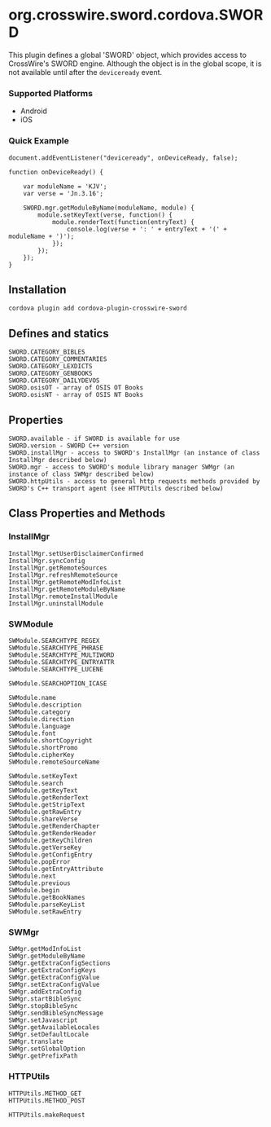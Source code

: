 <!---
    Licensed to the Apache Software Foundation (ASF) under one
    or more contributor license agreements.  See the NOTICE file
    distributed with this work for additional information
    regarding copyright ownership.  The ASF licenses this file
    to you under the Apache License, Version 2.0 (the
    "License"); you may not use this file except in compliance
    with the License.  You may obtain a copy of the License at

      http://www.apache.org/licenses/LICENSE-2.0

    Unless required by applicable law or agreed to in writing,
    software distributed under the License is distributed on an
    "AS IS" BASIS, WITHOUT WARRANTIES OR CONDITIONS OF ANY
    KIND, either express or implied.  See the License for the
    specific language governing permissions and limitations
    under the License.
-->

# org.crosswire.sword.cordova.SWORD

This plugin defines a global 'SWORD' object, which provides access to CrossWire's SWORD engine.
Although the object is in the global scope, it is not available until after the `deviceready` event.

### Supported Platforms

- Android
- iOS

### Quick Example

	document.addEventListener("deviceready", onDeviceReady, false);

	function onDeviceReady() {

		var moduleName = 'KJV';
		var verse = 'Jn.3.16';

		SWORD.mgr.getModuleByName(moduleName, module) {
			module.setKeyText(verse, function() {
				module.renderText(function(entryText) {
					console.log(verse + ': ' + entryText + '(' + moduleName + ')');
				});
			});
		});
	}

## Installation

	cordova plugin add cordova-plugin-crosswire-sword


## Defines and statics
	SWORD.CATEGORY_BIBLES
	SWORD.CATEGORY_COMMENTARIES
	SWORD.CATEGORY_LEXDICTS
	SWORD.CATEGORY_GENBOOKS
	SWORD.CATEGORY_DAILYDEVOS
	SWORD.osisOT - array of OSIS OT Books
	SWORD.osisNT - array of OSIS NT Books


## Properties
	SWORD.available - if SWORD is available for use
	SWORD.version - SWORD C++ version
	SWORD.installMgr - access to SWORD's InstallMgr (an instance of class InstallMgr described below)
	SWORD.mgr - access to SWORD's module library manager SWMgr (an instance of class SWMgr described below)
	SWORD.httpUtils - access to general http requests methods provided by SWORD's C++ transport agent (see HTTPUtils described below)


## Class Properties and Methods

### InstallMgr
	InstallMgr.setUserDisclaimerConfirmed
	InstallMgr.syncConfig
	InstallMgr.getRemoteSources
	InstallMgr.refreshRemoteSource
	InstallMgr.getRemoteModInfoList
	InstallMgr.getRemoteModuleByName
	InstallMgr.remoteInstallModule
	InstallMgr.uninstallModule


### SWModule
	SWModule.SEARCHTYPE_REGEX
	SWModule.SEARCHTYPE_PHRASE
	SWModule.SEARCHTYPE_MULTIWORD
	SWModule.SEARCHTYPE_ENTRYATTR
	SWModule.SEARCHTYPE_LUCENE

	SWModule.SEARCHOPTION_ICASE

	SWModule.name
	SWModule.description
	SWModule.category
	SWModule.direction
	SWModule.language
	SWModule.font
	SWModule.shortCopyright
	SWModule.shortPromo
	SWModule.cipherKey
	SWModule.remoteSourceName

	SWModule.setKeyText
	SWModule.search
	SWModule.getKeyText
	SWModule.getRenderText
	SWModule.getStripText
	SWModule.getRawEntry
	SWModule.shareVerse
	SWModule.getRenderChapter
	SWModule.getRenderHeader
	SWModule.getKeyChildren
	SWModule.getVerseKey
	SWModule.getConfigEntry
	SWModule.popError
	SWModule.getEntryAttribute
	SWModule.next
	SWModule.previous
	SWModule.begin
	SWModule.getBookNames
	SWModule.parseKeyList
	SWModule.setRawEntry

### SWMgr
	SWMgr.getModInfoList
	SWMgr.getModuleByName
	SWMgr.getExtraConfigSections
	SWMgr.getExtraConfigKeys
	SWMgr.getExtraConfigValue
	SWMgr.setExtraConfigValue
	SWMgr.addExtraConfig
	SWMgr.startBibleSync
	SWMgr.stopBibleSync
	SWMgr.sendBibleSyncMessage
	SWMgr.setJavascript
	SWMgr.getAvailableLocales
	SWMgr.setDefaultLocale
	SWMgr.translate
	SWMgr.setGlobalOption
	SWMgr.getPrefixPath

### HTTPUtils
	HTTPUtils.METHOD_GET
	HTTPUtils.METHOD_POST

	HTTPUtils.makeRequest


